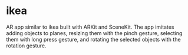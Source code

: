 # ikea
AR app similar to ikea built with ARKit and SceneKit. The app imitates adding objects to planes, resizing them with the pinch gesture, selecting them with long press gesture, and rotating the selected objects with the rotation gesture.
